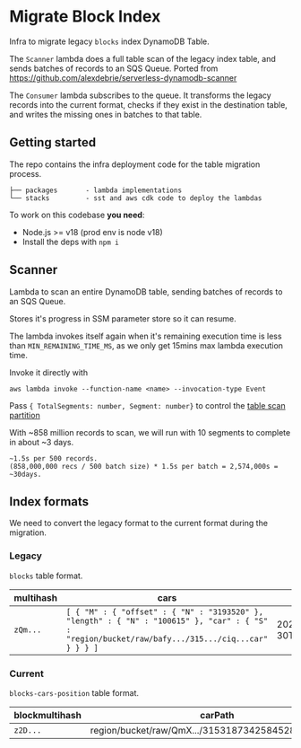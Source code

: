# Migrate Block Index

Infra to migrate legacy `blocks` index DynamoDB Table.

The `Scanner` lambda does a full table scan of the legacy index table, and sends batches of records to an SQS Queue. Ported from https://github.com/alexdebrie/serverless-dynamodb-scanner

The `Consumer` lambda subscribes to the queue. It transforms the legacy records into the current format, checks if they exist in the destination table, and writes the missing ones in batches to that table.

## Getting started

The repo contains the infra deployment code for the table migration process.

```
├── packages       - lambda implementations
└── stacks         - sst and aws cdk code to deploy the lambdas
```

To work on this codebase **you need**:

- Node.js >= v18 (prod env is node v18)
- Install the deps with `npm i`

## Scanner
 
Lambda to scan an entire DynamoDB table, sending batches of records to an SQS Queue.
 
Stores it's progress in SSM parameter store so it can resume.
 
The lambda invokes itself again when it's remaining execution time is less than `MIN_REMAINING_TIME_MS`, as we only get 15mins max lambda execution time.
 
Invoke it directly with 
```shell
aws lambda invoke --function-name <name> --invocation-type Event
```

Pass `{ TotalSegments: number, Segment: number}` to control the [table scan partition](https://docs.aws.amazon.com/amazondynamodb/latest/developerguide/Scan.html#Scan.ParallelScan)

With ~858 million records to scan, we will run with 10 segments to complete in about ~3 days.
```
~1.5s per 500 records. 
(858,000,000 recs / 500 batch size) * 1.5s per batch = 2,574,000s = ~30days.
```

## Index formats

We need to convert the legacy format to the current format during the migration.

### Legacy

`blocks` table format.

| multihash | cars    | createdAt | data  | type    |
|-----------|---------|-----------|-------|---------|
| `zQm...` | `[ { "M" : { "offset" : { "N" : "3193520" }, "length" : { "N" : "100615" }, "car" : { "S" : "region/bucket/raw/bafy.../315.../ciq...car" } } } ]` | 2022-05-30T17:06:12.864Z | `{}` | raw

### Current

`blocks-cars-position` table format.

| blockmultihash | carPath | length | offset |
|----------------|---------|--------|--------|
| `z2D...` | region/bucket/raw/QmX.../315318734258452893/ciq...car | 2765 | 3317501 |

